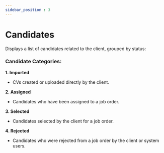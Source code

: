 ```yaml
---
sidebar_position : 3
---
```


# Candidates

Displays a list of candidates related to the client, grouped by status:

### Candidate Categories:

**1. Imported**

  - CVs created or uploaded directly by the client.

**2. Assigned**

  - Candidates who have been assigned to a job order.

**3. Selected**

  - Candidates selected by the client for a job order.

**4. Rejected**

  - Candidates who were rejected from a job order by the client or system users.